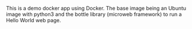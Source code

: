 This is a demo docker app using Docker.
The base image being an Ubuntu image with python3 and the bottle library (microweb framework) to run a Hello World web page. 
